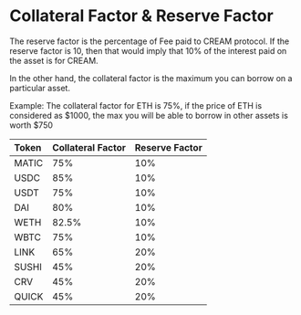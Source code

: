 # Collateral Factor & Reserve Factor

The reserve factor is the percentage of Fee paid to CREAM protocol. If the reserve factor is 10, then that would imply that 10% of the interest paid on the asset is for CREAM.

In the other hand, the collateral factor is the maximum you can borrow on a particular asset.

Example: The collateral factor for ETH is 75%, if the price of ETH is considered as $1000, the max you will be able to borrow in other assets is worth $750

| Token | Collateral Factor | Reserve Factor |
| :--- | :--- | :--- |
| MATIC | 75% | 10% |
| USDC | 85% | 10% |
| USDT | 75% | 10% |
| DAI | 80% | 10% |
| WETH | 82.5% | 10% |
| WBTC | 75% | 10% |
| LINK | 65% | 20% |
| SUSHI | 45% | 20% |
| CRV | 45% | 20% |
| QUICK | 45% | 20% |

